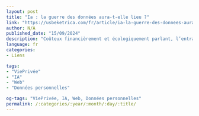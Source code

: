 ```yaml
---
layout: post
title: "Ia : la guerre des données aura-t-elle lieu ?"
link: "https://usbeketrica.com/fr/article/ia-la-guerre-des-donnees-aura-t-elle-lieu-data-synthetiques"
author: N/A
published_date: "15/09/2024"
description: "Coûteux financièrement et écologiquement parlant, l’entraînement des modèles d’IA générative sur la base de nos données est aussi sous le feu des associations de protection de la vie privée. Pour contourner le problème, le recours aux données synthétiques s’impose de plus en plus. La donnée synthétique est-elle « si fantastique » ? Quelques éléments de réponse."
language: fr
categories:
- Liens

tags:
- "ViePrivée"
- "IA"
- "Web"
- "Données personnelles"

og-tags: "ViePrivée, IA, Web, Données personnelles"
permalink: /:categories/:year/:month/:day/:title/
---
```

